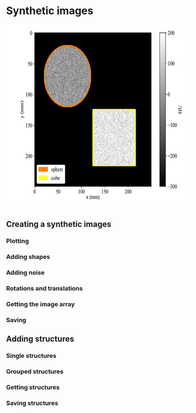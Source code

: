 # Synthetic images

<img src="images/synthetic_example.pdf" alt="synthetic image with a sphere and a cube" height="500"/>

## Creating a synthetic images

### Plotting

### Adding shapes

### Adding noise

### Rotations and translations

### Getting the image array

### Saving


## Adding structures

### Single structures

### Grouped structures

### Getting structures

### Saving structures
